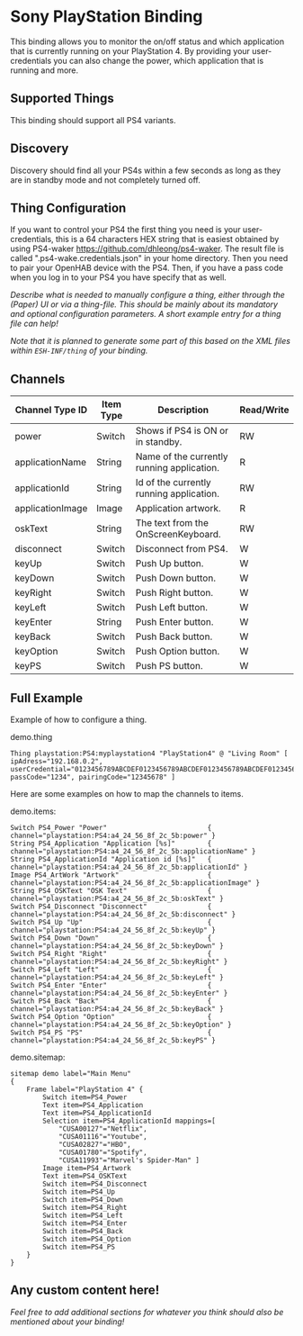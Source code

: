 # Sony PlayStation Binding

This binding allows you to monitor the on/off status and which application that is currently running on your PlayStation 4.
By providing your user-credentials you can also change the power, which application that is running and more.

## Supported Things

This binding should support all PS4 variants.

## Discovery

Discovery should find all your PS4s within a few seconds as long as they are in standby mode and not completely turned off.

## Thing Configuration

If you want to control your PS4 the first thing you need is your user-credentials, this is a 64 characters HEX string that is easiest obtained by using PS4-waker https://github.com/dhleong/ps4-waker. The result file is called ".ps4-wake.credentials.json" in your home directory.
Then you need to pair your OpenHAB device with the PS4.
Then, if you have a pass code when you log in to your PS4 you have specify that as well.
 
_Describe what is needed to manually configure a thing, either through the (Paper) UI or via a thing-file. This should be mainly about its mandatory and optional configuration parameters. A short example entry for a thing file can help!_

_Note that it is planned to generate some part of this based on the XML files within ```ESH-INF/thing``` of your binding._

## Channels

| Channel Type ID | Item Type | Description                                                              | Read/Write |
|-----------------|-----------|--------------------------------------------------------------------------|------------|
| power           | Switch    | Shows if PS4 is ON or in standby.                                        | RW         |
| applicationName | String    | Name of the currently running application.                               | R          |
| applicationId   | String    | Id of the currently running application.                                 | RW         |
| applicationImage| Image     | Application artwork.                                                     | R          |
| oskText         | String    | The text from the OnScreenKeyboard.                                      | RW         |
| disconnect      | Switch    | Disconnect from PS4.                                                     | W          |
| keyUp           | Switch    | Push Up button.                                                          | W          |
| keyDown         | Switch    | Push Down button.                                                        | W          |
| keyRight        | Switch    | Push Right button.                                                       | W          |
| keyLeft         | Switch    | Push Left button.                                                        | W          |
| keyEnter        | String    | Push Enter button.                                                       | W          |
| keyBack         | Switch    | Push Back button.                                                        | W          |
| keyOption       | Switch    | Push Option button.                                                      | W          |
| keyPS           | Switch    | Push PS button.                                                          | W          |

## Full Example

Example of how to configure a thing.

demo.thing

```
Thing playstation:PS4:myplaystation4 "PlayStation4" @ "Living Room" [ ipAdress="192.168.0.2", userCredential="0123456789ABCDEF0123456789ABCDEF0123456789ABCDEF0123456789ABCDEF", passCode="1234", pairingCode="12345678" ]
```

Here are some examples on how to map the channels to items.

demo.items:

```
Switch PS4_Power "Power"                         { channel="playstation:PS4:a4_24_56_8f_2c_5b:power" }
String PS4_Application "Application [%s]"        { channel="playstation:PS4:a4_24_56_8f_2c_5b:applicationName" }
String PS4_ApplicationId "Application id [%s]"   { channel="playstation:PS4:a4_24_56_8f_2c_5b:applicationId" }
Image PS4_ArtWork "Artwork"                      { channel="playstation:PS4:a4_24_56_8f_2c_5b:applicationImage" }
String PS4_OSKText "OSK Text"                    { channel="playstation:PS4:a4_24_56_8f_2c_5b:oskText" }
Switch PS4_Disconnect "Disconnect"               { channel="playstation:PS4:a4_24_56_8f_2c_5b:disconnect" }
Switch PS4_Up "Up"                               { channel="playstation:PS4:a4_24_56_8f_2c_5b:keyUp" }
Switch PS4_Down "Down"                           { channel="playstation:PS4:a4_24_56_8f_2c_5b:keyDown" }
Switch PS4_Right "Right"                         { channel="playstation:PS4:a4_24_56_8f_2c_5b:keyRight" }
Switch PS4_Left "Left"                           { channel="playstation:PS4:a4_24_56_8f_2c_5b:keyLeft" }
Switch PS4_Enter "Enter"                         { channel="playstation:PS4:a4_24_56_8f_2c_5b:keyEnter" }
Switch PS4_Back "Back"                           { channel="playstation:PS4:a4_24_56_8f_2c_5b:keyBack" }
Switch PS4_Option "Option"                       { channel="playstation:PS4:a4_24_56_8f_2c_5b:keyOption" }
Switch PS4_PS "PS"                               { channel="playstation:PS4:a4_24_56_8f_2c_5b:keyPS" }
```

demo.sitemap:

```
sitemap demo label="Main Menu"
{
    Frame label="PlayStation 4" {
        Switch item=PS4_Power
        Text item=PS4_Application
        Text item=PS4_ApplicationId
        Selection item=PS4_ApplicationId mappings=[
            "CUSA00127"="Netflix",
            "CUSA01116"="Youtube",
            "CUSA02827"="HBO",
            "CUSA01780"="Spotify",
            "CUSA11993"="Marvel's Spider-Man" ]
        Image item=PS4_Artwork
        Text item=PS4_OSKText
        Switch item=PS4_Disconnect
        Switch item=PS4_Up
        Switch item=PS4_Down
        Switch item=PS4_Right
        Switch item=PS4_Left
        Switch item=PS4_Enter
        Switch item=PS4_Back
        Switch item=PS4_Option
        Switch item=PS4_PS
    }
}
```

## Any custom content here!

_Feel free to add additional sections for whatever you think should also be mentioned about your binding!_

